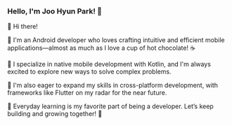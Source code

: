 ### Hello, I'm Joo Hyun Park! 👋

🌱 Hi there! 

🌱 I'm an Android developer who loves crafting intuitive and efficient mobile applications—almost as much as I love a cup of hot chocolate! ☕

🌱 I specialize in native mobile development with Kotlin, and I'm always excited to explore new ways to solve complex problems.

🌱 I'm also eager to expand my skills in cross-platform development, with frameworks like Flutter on my radar for the near future.

🌱 Everyday learning is my favorite part of being a developer. Let’s keep building and growing together! 🚀

</br>

<!--
[![Top Langs](https://github-readme-stats-alpha-jet.vercel.app/api/top-langs/?username=JooHyunPark-jp&layout=compact&langs_count=6&exclude_repo=JooHyunPark-JP.github.io,SpeedChecker)](https://github.com/anuraghazra/github-readme-stats)[![JooHyun's GitHub stats](https://github-readme-stats.vercel.app/api?username=JooHyunPark-JP&hide=stars,contribs&title_color=ffffff&icon_color=bb2acf&text_color=daf7dc&bg_color=151515&count_private=true&show_icons=true)](https://github.com/anuraghazra/github-readme-stats)
-->


<!--
**JooHyunPark-JP/JooHyunPark-jp** is a ✨ _special_ ✨ repository because its `README.md` (this file) appears on your GitHub profile...

Here are some ideas to get you started:..

- 🔭 I’m currently working on ...
- 🌱 I’m currently learning ...
- 👯 I’m looking to collaborate on ....
- 🤔 I’m looking for help with ...
- 💬 Ask me about ...
- 📫 How to reach me: ...
- 😄 Pronouns: ...
- ⚡ Fun fact: ...
-->
